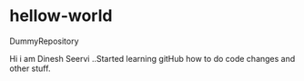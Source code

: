 # hellow-world
DummyRepository

Hi i am Dinesh Seervi ..Started learning gitHub how to do code changes and other stuff.
